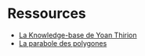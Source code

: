 # Ressources

* [La Knowledge-base de Yoan Thirion](https://yoan-thirion.gitbook.io/knowledge-base)
* [La parabole des polygones](https://ncase.me/polygons-fr/)
